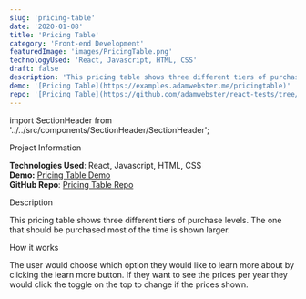 ```yaml
---
slug: 'pricing-table'
date: '2020-01-08'
title: 'Pricing Table'
category: 'Front-end Development'
featuredImage: 'images/PricingTable.png'
technologyUsed: 'React, Javascript, HTML, CSS'
draft: false
description: 'This pricing table shows three different tiers of purchase levels. The one that should be purchased most of the time is shown larger.'
demo: '[Pricing Table](https://examples.adamwebster.me/pricingtable)'
repo: '[Pricing Table](https://github.com/adamwebster/react-tests/tree/master/src/pages/PricingTable/)'
---
```


import SectionHeader from '../../src/components/SectionHeader/SectionHeader';

<SectionHeader>Project Information</SectionHeader>

**Technologies Used**: React, Javascript, HTML, CSS<br />
**Demo:** [Pricing Table Demo](https://examples.adamwebster.me/pricingtable)<br />
**GitHub Repo**: [Pricing Table Repo](https://github.com/adamwebster/react-tests/tree/master/src/pages/PricingTable/)

<SectionHeader>Description</SectionHeader>

This pricing table shows three different tiers of purchase levels. The one that should be purchased most of the time is shown larger.

<SectionHeader>How it works</SectionHeader>

The user would choose which option they would like to learn more about by clicking the learn more button. If they want to see the prices per year they would click the toggle on the top to change if the prices shown.